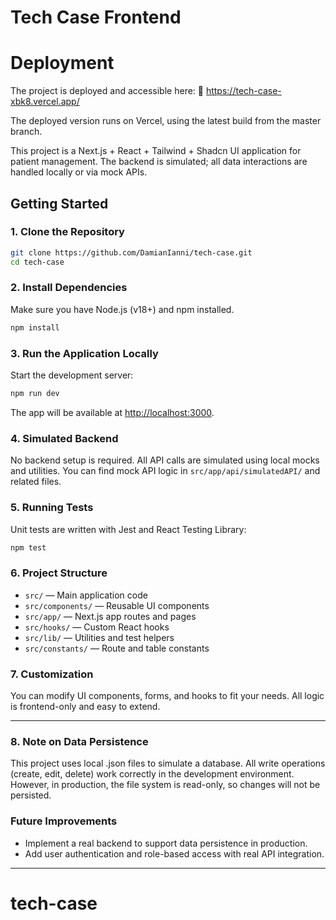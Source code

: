 # Tech Case Frontend

# Deployment

The project is deployed and accessible here:
🔗 https://tech-case-xbk8.vercel.app/

The deployed version runs on Vercel, using the latest build from the master branch.

This project is a Next.js + React + Tailwind + Shadcn UI application for patient management. The backend is simulated; all data interactions are handled locally or via mock APIs.

## Getting Started

### 1. Clone the Repository

```bash
git clone https://github.com/DamianIanni/tech-case.git
cd tech-case
```

### 2. Install Dependencies

Make sure you have Node.js (v18+) and npm installed.

```bash
npm install
```

### 3. Run the Application Locally

Start the development server:

```bash
npm run dev
```

The app will be available at [http://localhost:3000](http://localhost:3000).

### 4. Simulated Backend

No backend setup is required. All API calls are simulated using local mocks and utilities. You can find mock API logic in `src/app/api/simulatedAPI/` and related files.

### 5. Running Tests

Unit tests are written with Jest and React Testing Library:

```bash
npm test
```

### 6. Project Structure

- `src/` — Main application code
- `src/components/` — Reusable UI components
- `src/app/` — Next.js app routes and pages
- `src/hooks/` — Custom React hooks
- `src/lib/` — Utilities and test helpers
- `src/constants/` — Route and table constants

### 7. Customization

You can modify UI components, forms, and hooks to fit your needs. All logic is frontend-only and easy to extend.

---

### 8. Note on Data Persistence

This project uses local .json files to simulate a database.
All write operations (create, edit, delete) work correctly in the development environment. However, in production, the file system is read-only, so changes will not be persisted.

### Future Improvements

- Implement a real backend to support data persistence in production.
- Add user authentication and role-based access with real API integration.

---

# tech-case
